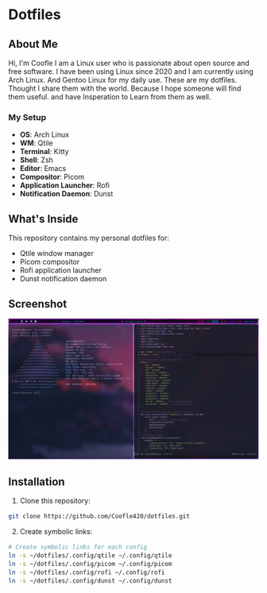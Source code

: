 # Dotfiles

## About Me
Hi, I'm Coofle I am a Linux user who is passionate about open source and free software. I have been using Linux since 2020 and I am currently using Arch Linux. And Gentoo Linux for my daily use. These are my dotfiles. Thought I share them with the world. Because I hope someone will find them useful. and have Insperation to Learn from them as well.

### My Setup
- **OS**: Arch Linux
- **WM**: Qtile
- **Terminal**: Kitty
- **Shell**: Zsh
- **Editor**: Emacs
- **Compositor**: Picom
- **Application Launcher**: Rofi
- **Notification Daemon**: Dunst

## What's Inside

This repository contains my personal dotfiles for:
- Qtile window manager
- Picom compositor
- Rofi application launcher
- Dunst notification daemon

## Screenshot
![Desktop Screenshot](screenshots/desktop.png)

## Installation

1. Clone this repository:
```bash
git clone https://github.com/Coofle420/dotfiles.git
```

2. Create symbolic links:
```bash
# Create symbolic links for each config
ln -s ~/dotfiles/.config/qtile ~/.config/qtile
ln -s ~/dotfiles/.config/picom ~/.config/picom
ln -s ~/dotfiles/.config/rofi ~/.config/rofi
ln -s ~/dotfiles/.config/dunst ~/.config/dunst
```
